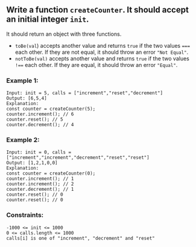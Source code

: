 ## Write a function `createCounter`. It should accept an initial integer `init`. 

It should return an object with three functions.

- `toBe(val`) accepts another value and returns `true` if the two values `===` each other. If they are not equal, it should throw an error `"Not Equal"`.
- `notToBe(val)` accepts another value and returns `true` if the two values `!==` each other. If they are equal, it should throw an error `"Equal"`.
 

### Example 1:
    Input: init = 5, calls = ["increment","reset","decrement"]
    Output: [6,5,4]
    Explanation:
    const counter = createCounter(5);
    counter.increment(); // 6
    counter.reset(); // 5
    counter.decrement(); // 4

### Example 2:
    Input: init = 0, calls = ["increment","increment","decrement","reset","reset"]
    Output: [1,2,1,0,0]
    Explanation:
    const counter = createCounter(0);
    counter.increment(); // 1
    counter.increment(); // 2
    counter.decrement(); // 1
    counter.reset(); // 0
    counter.reset(); // 0
 

### Constraints:
    -1000 <= init <= 1000
    0 <= calls.length <= 1000
    calls[i] is one of "increment", "decrement" and "reset"

